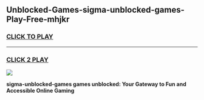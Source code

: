 
## Unblocked-Games-sigma-unblocked-games-Play-Free-mhjkr
<h3>
<a href="https://premium76.site?title=sigma-unblocked-games&ref=10A">CLICK TO PLAY</a></h3>
<hr>

<h3>
<a href="https://premium76.site?title=sigma-unblocked-games&ref=10A">CLICK 2 PLAY</a>
  
</h3>

<a href="https://premium76.site?title=sigma-unblocked-games&ref=10A"><img src="https://clearcache.store/games.png"></a>


**sigma-unblocked-games games unblocked: Your Gateway to Fun and Accessible Online Gaming**
